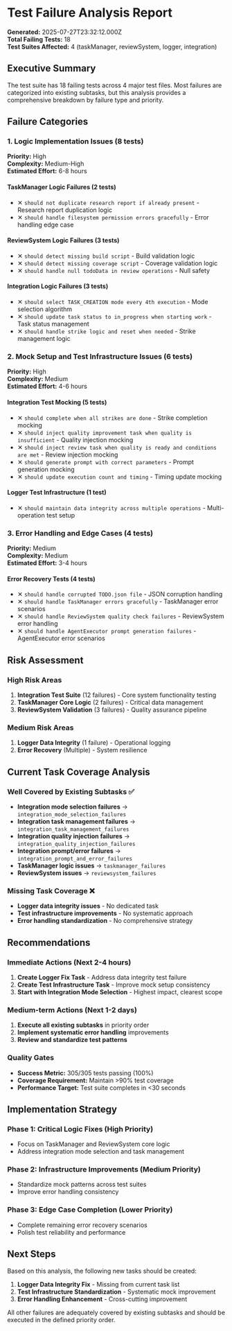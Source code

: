 # Test Failure Analysis Report

**Generated:** 2025-07-27T23:32:12.000Z  
**Total Failing Tests:** 18  
**Test Suites Affected:** 4 (taskManager, reviewSystem, logger, integration)

## Executive Summary

The test suite has 18 failing tests across 4 major test files. Most failures are categorized into existing subtasks, but this analysis provides a comprehensive breakdown by failure type and priority.

## Failure Categories

### 1. Logic Implementation Issues (8 tests)
**Priority:** High  
**Complexity:** Medium-High  
**Estimated Effort:** 6-8 hours

#### TaskManager Logic Failures (2 tests)
- ✕ `should not duplicate research report if already present` - Research report duplication logic
- ✕ `should handle filesystem permission errors gracefully` - Error handling edge case

#### ReviewSystem Logic Failures (3 tests)  
- ✕ `should detect missing build script` - Build validation logic
- ✕ `should detect missing coverage script` - Coverage validation logic
- ✕ `should handle null todoData in review operations` - Null safety

#### Integration Logic Failures (3 tests)
- ✕ `should select TASK_CREATION mode every 4th execution` - Mode selection algorithm
- ✕ `should update task status to in_progress when starting work` - Task status management
- ✕ `should handle strike logic and reset when needed` - Strike management logic

### 2. Mock Setup and Test Infrastructure Issues (6 tests)
**Priority:** High  
**Complexity:** Medium  
**Estimated Effort:** 4-6 hours

#### Integration Test Mocking (5 tests)
- ✕ `should complete when all strikes are done` - Strike completion mocking
- ✕ `should inject quality improvement task when quality is insufficient` - Quality injection mocking
- ✕ `should inject review task when quality is ready and conditions are met` - Review injection mocking
- ✕ `should generate prompt with correct parameters` - Prompt generation mocking
- ✕ `should update execution count and timing` - Timing update mocking

#### Logger Test Infrastructure (1 test)
- ✕ `should maintain data integrity across multiple operations` - Multi-operation test setup

### 3. Error Handling and Edge Cases (4 tests)
**Priority:** Medium  
**Complexity:** Medium  
**Estimated Effort:** 3-4 hours

#### Error Recovery Tests (4 tests)
- ✕ `should handle corrupted TODO.json file` - JSON corruption handling
- ✕ `should handle TaskManager errors gracefully` - TaskManager error scenarios
- ✕ `should handle ReviewSystem quality check failures` - ReviewSystem error handling
- ✕ `should handle AgentExecutor prompt generation failures` - AgentExecutor error scenarios

## Risk Assessment

### High Risk Areas
1. **Integration Test Suite** (12 failures) - Core system functionality testing
2. **TaskManager Core Logic** (2 failures) - Critical data management
3. **ReviewSystem Validation** (3 failures) - Quality assurance pipeline

### Medium Risk Areas
1. **Logger Data Integrity** (1 failure) - Operational logging
2. **Error Recovery** (Multiple) - System resilience

## Current Task Coverage Analysis

### Well Covered by Existing Subtasks ✅
- **Integration mode selection failures** → `integration_mode_selection_failures`
- **Integration task management failures** → `integration_task_management_failures`  
- **Integration quality injection failures** → `integration_quality_injection_failures`
- **Integration prompt/error failures** → `integration_prompt_and_error_failures`
- **TaskManager logic issues** → `taskmanager_failures`
- **ReviewSystem issues** → `reviewsystem_failures`

### Missing Task Coverage ❌
- **Logger data integrity issues** - No dedicated task
- **Test infrastructure improvements** - No systematic approach
- **Error handling standardization** - No comprehensive strategy

## Recommendations

### Immediate Actions (Next 2-4 hours)
1. **Create Logger Fix Task** - Address data integrity test failure
2. **Create Test Infrastructure Task** - Improve mock setup consistency
3. **Start with Integration Mode Selection** - Highest impact, clearest scope

### Medium-term Actions (Next 1-2 days)
1. **Execute all existing subtasks** in priority order
2. **Implement systematic error handling** improvements
3. **Review and standardize test patterns**

### Quality Gates
- **Success Metric:** 305/305 tests passing (100%)
- **Coverage Requirement:** Maintain >90% test coverage
- **Performance Target:** Test suite completes in <30 seconds

## Implementation Strategy

### Phase 1: Critical Logic Fixes (High Priority)
- Focus on TaskManager and ReviewSystem core logic
- Address integration mode selection and task management

### Phase 2: Infrastructure Improvements (Medium Priority)  
- Standardize mock patterns across test suites
- Improve error handling consistency

### Phase 3: Edge Case Completion (Lower Priority)
- Complete remaining error recovery scenarios
- Polish test reliability and performance

## Next Steps

Based on this analysis, the following new tasks should be created:
1. **Logger Data Integrity Fix** - Missing from current task list
2. **Test Infrastructure Standardization** - Systematic mock improvement
3. **Error Handling Enhancement** - Cross-cutting improvement

All other failures are adequately covered by existing subtasks and should be executed in the defined priority order.